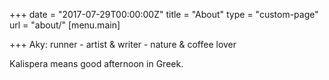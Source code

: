 +++
date = "2017-07-29T00:00:00Z"
title = "About"
type = "custom-page"
url = "about/"
[menu.main]

+++
Aky: runner - artist & writer - nature & coffee lover

Kalispera means good afternoon in Greek.